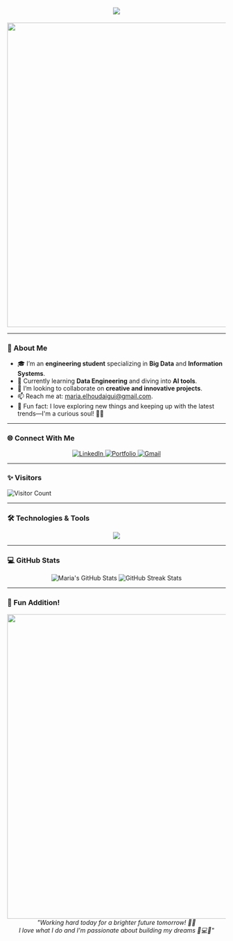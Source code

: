 
<h1 align="center">
    <img src="https://readme-typing-svg.herokuapp.com/?font=Pacifico&size=40&color=FF1493&center=true&vCenter=true&width=600&height=70&lines=Hello+World!+💖;+I'm+Maria+El+Houdaigui+🌸;Welcome+to+My+Coder+Girl+World" />
</h1>
<p align="center">
    <img src="Mgif (2).gif" width="700" />
</p>

---

### 🌸 About Me  
- 🎓 I’m an **engineering student** specializing in **Big Data** and **Information Systems**.  
- 🌱 Currently learning **Data Engineering** and diving into **AI tools**.  
- 👯 I’m looking to collaborate on **creative and innovative projects**.  
- 📫 Reach me at: [maria.elhoudaigui@gmail.com](mailto:maria.elhoudaigui@gmail.com).  
- 🌟 Fun fact: I love exploring new things and keeping up with the latest trends—I'm a curious soul! 🧠✨  

---

### 🌐 Connect With Me  
<p align="center">
  <a href="https://www.linkedin.com/in/maria-el-houdaigui/" target="_blank">
    <img src="https://img.shields.io/badge/LinkedIn-FF1493?style=for-the-badge&logo=linkedin&logoColor=white" alt="LinkedIn" />
  </a>
  <a href="https://your-portfolio-link.com" target="_blank">
    <img src="https://img.shields.io/badge/Portfolio-000000?style=for-the-badge&logo=github&logoColor=white" alt="Portfolio" />
  </a>
  <a href="mailto:maria.elhoudaigui@gmail.com">
    <img src="https://img.shields.io/badge/Gmail-FF1493?style=for-the-badge&logo=gmail&logoColor=white" alt="Gmail" />
  </a>
</p>

---

### ✨ Visitors  
![Visitor Count](https://komarev.com/ghpvc/?username=mariaelhoudaigui&label=Visitors&color=FF1493&style=flat)

---

### 🛠️ Technologies & Tools  
<p align="center">
  <a href="https://github.com/lelouchfr/skill-icons" target="_blank">
    <img src="https://go-skill-icons.vercel.app/api/icons?i=mysql,python,html,css,js,java,hadoop,mongodb,tableau,eclipse,flask,docker,git,tensorflow,pytorch,jupyter,react,sqlite,kafka,oracle&perline=8" />
  </a>
</p>

---

### 💻 GitHub Stats  
<p align="center">
  <img src="https://github-readme-stats.vercel.app/api?username=mariaelhoudaigui&show_icons=true&theme=tokyonight" alt="Maria's GitHub Stats" />
  <img src="https://github-readme-streak-stats.herokuapp.com/?user=mariaelhoudaigui&theme=tokyonight" alt="GitHub Streak Stats" />
</p>

---

### 🌸 Fun Addition!  
<p align="center">
  <img src="assets/mon_gif.gif" width="700" />
  <br>
  <em>"Working hard today for a brighter future tomorrow! 💪✨
      <br>I love what I do and I'm passionate about building my dreams 🌟💻✨" </em>
</p>

